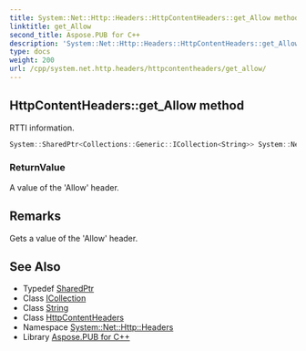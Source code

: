 ```yaml
---
title: System::Net::Http::Headers::HttpContentHeaders::get_Allow method
linktitle: get_Allow
second_title: Aspose.PUB for C++
description: 'System::Net::Http::Headers::HttpContentHeaders::get_Allow method. RTTI information in C++.'
type: docs
weight: 200
url: /cpp/system.net.http.headers/httpcontentheaders/get_allow/
---
```

## HttpContentHeaders::get_Allow method


RTTI information.

```cpp
System::SharedPtr<Collections::Generic::ICollection<String>> System::Net::Http::Headers::HttpContentHeaders::get_Allow()
```


### ReturnValue

A value of the 'Allow' header.
## Remarks


Gets a value of the 'Allow' header. 
## See Also

* Typedef [SharedPtr](../../../system/sharedptr/)
* Class [ICollection](../../../system.collections.generic/icollection/)
* Class [String](../../../system/string/)
* Class [HttpContentHeaders](../)
* Namespace [System::Net::Http::Headers](../../)
* Library [Aspose.PUB for C++](../../../)
